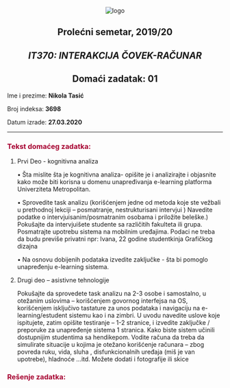  <div align="center">
 
 ![logo](https://www.metropolitan.ac.rs/files/2018/11/logo-01.png) 

 </div>

 <div align="center">
 
## Prolećni semetar, 2019/20

## *IT370: INTERAKCIJA ČOVEK-RAČUNAR*


## Domaći zadatak: 01

</div>

Ime i prezime: **Nikola Tasić**

Broj indeksa: **3698**

Datum izrade: **27.03.2020**

---

### <span style="color:#a70432">Tekst domaćeg zadatka:</span>

1. Prvi Deo - kognitivna analiza

    • Šta mislite šta je kognitivna analiza- opišite je i analizirajte i objasnite kako može biti korisna u domenu unapređivanja e-learning platforma Univerziteta Metropolitan.

    • Sprovedite task analizu (korišćenjem jedne od metoda koje ste vežbali u prethodnoj lekciji – posmatranje, nestrukturisani intervjui ) Navedite podatke o intervjuisanim/posmatranim osobama i priložite beleške.) Pokušajte da intervjuišete studente sa različitih fakulteta ili grupa. Posmatrajte upotrebu sistema na mobilnim uređajima. Podaci ne treba da budu previše privatni npr: Ivana, 22 godine studentkinja Grafičkog dizajna
    
    • Na osnovu dobijenih podataka izvedite zaključke - šta bi pomoglo unapređenju e-learning sistema.

2. Drugi deo – asistivne tehnologije

    Pokušajte da sprovedete task analizu na 2-3 osobe i samostalno, u otežanim uslovima – korišćenjem govornog interfejsa na OS, korišćenjem isključivo tastature za unos podataka i navigaciju na e-learning/estudent sistemu kao i na zimbri. U uvodu navedite uslove koje ispitujete, zatim opišite testiranje – 1-2 stranice, i izvedite zaključke / preporuke za unapređenje sistema 1 stranica. Kako biste sistem učinili dostupnijim studentima sa hendikepom. Vodite računa da treba da simulirate situacije u kojima je otežano korišćenje računara – zbog povreda ruku, vida, sluha , disfunkcionalnih uređaja (miš je van upotrebe), hladnoće …itd. Možete dodati i fotografije ili skice

### <span style="color:#a70432">Rešenje zadatka:</span>

    

